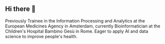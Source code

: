 ## Hi there 👋

<!--
**Alessio-Galimi/Alessio-Galimi** is a ✨ _special_ ✨ repository because its `README.md` (this file) appears on your GitHub profile.

Here are some ideas to get you started:

- 🔭 I’m currently working on ...
- 🌱 I’m currently learning ...
- 👯 I’m looking to collaborate on ...
- 🤔 I’m looking for help with ...
- 💬 Ask me about ...
- 📫 How to reach me: ...
- 😄 Pronouns: ...
- ⚡ Fun fact: ...
-->

Previously Trainee in the Information Processing and Analytics at the European Medicines Agency in Amsterdam, currently Bioinformatician at the Children's Hospital Bambino Gesù in Rome. Eager to apply AI and data science to improve people's health.
